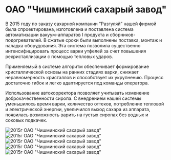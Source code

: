 # ОАО "Чишминский сахарый завод"

В 2015 году по заказу сахарной компании “Разгуляй” нашей фирмой была спроектирована, изготовлена и поставлена система автоматизации вакуум-аппаратов I продукта и сборников-подогревателей. В сжатые сроки были выполнены поставка, монтаж и наладка оборудования. Эта система позволила существенно интенсифицировать процесс варки утфелей за счет повышения рекристаллизации с помощью тепловых ударов. 

Применяемый в системе алгоритм обеспечивает формирование кристаллической основы на ранних стадиях варки, снижает неравномерность кристаллов и способствует их укрупнению. Процесс достаточно гибок и легко адаптируется под команды оператора. 

Использование автокорректора позволяет учитывать изменение доброкачественности сиропа. С внедрением нашей системы уменьшилось время варки, количество оттеков, потребление тепловой и электрической энергии, увеличился выход сахара из аппарата, появилась возможность варить на густых сиропах без водных и соковых подкачек.

![2015г ОАО "Чишминский сахарый завод"](/img/works/2015/chish7.jpg)
![2015г ОАО "Чишминский сахарый завод"](/img/works/2015/chish8.jpg)
![2015г ОАО "Чишминский сахарый завод"](/img/works/2015/chish9.jpg)
![2015г ОАО "Чишминский сахарый завод"](/img/works/2015/chish10.jpg)
![2015г ОАО "Чишминский сахарый завод"](/img/works/2015/chish11.jpg)